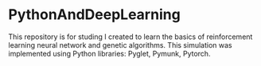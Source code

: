 # PythonAndDeepLearning
This repository is for studing I created to learn the basics of reinforcement learning neural network and genetic algorithms. 
This simulation was implemented using Python libraries: Pyglet, Pymunk, Pytorch. 
